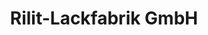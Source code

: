 ---
title: "Rilit-Lackfabrik GmbH"
url: /endingen-am-kaiserstuhl/rilit-lackfabrik-gmbh/
shop: Farben
---